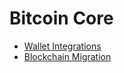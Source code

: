 # Bitcoin Core
- [Wallet Integrations](./wallet-integrations.md)
- [Blockchain Migration](./blockchain-migration.md)

